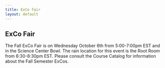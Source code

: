 ```yaml
---
title: ExCo Fair
layout: default
---
```

## ExCo Fair

<p>The Fall ExCo Fair is on Wednesday October 6th from 5:00-7:00pm EST and in the Science Center Bowl. The rain location for this event is the Root Room from 6:30-8:30pm EST.
  Please consult the Course Catalog for information about the Fall Semester ExCos. </p>  
